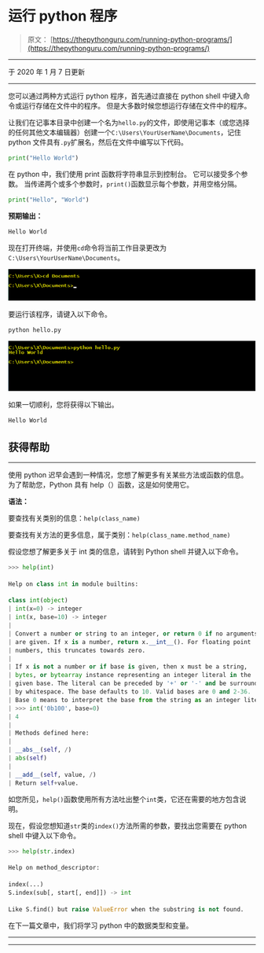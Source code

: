 # 运行 python 程序

> 原文： [https://thepythonguru.com/running-python-programs/](https://thepythonguru.com/running-python-programs/)

* * *

于 2020 年 1 月 7 日更新

* * *

您可以通过两种方式运行 python 程序，首先通过直接在 python shell 中键入命令或运行存储在文件中的程序。 但是大多数时候您想运行存储在文件中的程序。

让我们在记事本目录中创建一个名为`hello.py`的文件，即使用记事本（或您选择的任何其他文本编辑器）创建一个`C:\Users\YourUserName\Documents`，记住 python 文件具有`.py`扩展名，然后在文件中编写以下代码。

```py
print("Hello World")

```

在 python 中，我们使用 print 函数将字符串显示到控制台。 它可以接受多个参数。 当传递两个或多个参数时，`print()`函数显示每个参数，并用空格分隔。

```py
print("Hello", "World")

```

**预期输出：**

```py
Hello World

```

现在打开终端，并使用`cd`命令将当前工作目录更改为`C:\Users\YourUserName\Documents`。

![CHANGE-CURRENT-WORKING-DIRECTORY.png](img/a221810ac323791d4ac671449aa078e1.png)

要运行该程序，请键入以下命令。

```py
python hello.py

```

![RUNNING-HELLO-WORLD-PROGRAM.png](img/6113451b01106e8adff5df5b50e8d069.png)

如果一切顺利，您将获得以下输出。

```py
Hello World

```

## 获得帮助

* * *

使用 python 迟早会遇到一种情况，您想了解更多有关某些方法或函数的信息。 为了帮助您，Python 具有 help（）函数，这是如何使用它。

**语法：**

要查找有关类别的信息：`help(class_name)`

要查找有关方法的更多信息，属于类别：`help(class_name.method_name)`

假设您想了解更多关于 int 类的信息，请转到 Python shell 并键入以下命令。

```py
>>> help(int)

Help on class int in module builtins:

class int(object)
| int(x=0) -> integer
| int(x, base=10) -> integer
|
| Convert a number or string to an integer, or return 0 if no arguments
| are given. If x is a number, return x.__int__(). For floating point
| numbers, this truncates towards zero.
|
| If x is not a number or if base is given, then x must be a string,
| bytes, or bytearray instance representing an integer literal in the
| given base. The literal can be preceded by '+' or '-' and be surrounded
| by whitespace. The base defaults to 10. Valid bases are 0 and 2-36.
| Base 0 means to interpret the base from the string as an integer literal.
| >>> int('0b100', base=0)
| 4
|
| Methods defined here:
|
| __abs__(self, /)
| abs(self)
|
| __add__(self, value, /)
| Return self+value.

```

如您所见，`help()`函数使用所有方法吐出整个`int`类，它还在需要的地方包含说明。

现在，假设您想知道`str`类的`index()`方法所需的参数，要找出您需要在 python shell 中键入以下命令。

```py
>>> help(str.index)

Help on method_descriptor:

index(...)
S.index(sub[, start[, end]]) -> int

Like S.find() but raise ValueError when the substring is not found.

```

在下一篇文章中，我们将学习 python 中的数据类型和变量。

* * *

* * *